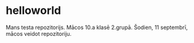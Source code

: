 # helloworld
Mans testa repozitorijs.
Mācos 10.a klasē 2.grupā. Šodien, 11 septembrī, mācos veidot repozitoriju.
